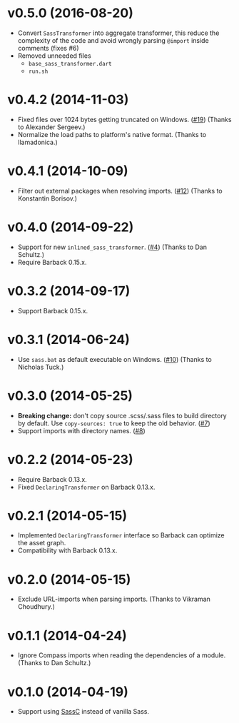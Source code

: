 # v0.5.0 (2016-08-20)

- Convert `SassTransformer` into aggregate transformer, this reduce the complexity of the code and avoid wrongly parsing `@import` inside comments (fixes #6)
- Removed unneeded files
  * `base_sass_transformer.dart` 
  * `run.sh`

# v0.4.2 (2014-11-03)

- Fixed files over 1024 bytes getting truncated on Windows. ([#19](https://bitbucket.org/evidentsolutions/dart-sass/issue/19/sass-transformer-produces-zero-length)) (Thanks to Alexander Sergeev.)
- Normalize the load paths to platform's native format. (Thanks to llamadonica.)

# v0.4.1 (2014-10-09)

- Filter out external packages when resolving imports. ([#12](https://bitbucket.org/evidentsolutions/dart-sass/issue/12/problem-when-trying-to-create-a-library-of)) (Thanks to Konstantin Borisov.)

# v0.4.0 (2014-09-22)

- Support for new `inlined_sass_transformer`. ([#4](https://bitbucket.org/evidentsolutions/dart-sass/issue/4/support-transformations-to-imported-sass)) (Thanks to Dan Schultz.) 
- Require Barback 0.15.x.

# v0.3.2 (2014-09-17)

- Support Barback 0.15.x. 

# v0.3.1 (2014-06-24)

- Use `sass.bat` as default executable on Windows. ([#10](https://bitbucket.org/evidentsolutions/dart-sass/issue/10/add-windows-default-executable-support)) (Thanks to Nicholas Tuck.)

# v0.3.0 (2014-05-25)

- **Breaking change:** don't copy source .scss/.sass files to build directory by default.
  Use `copy-sources: true` to keep the old behavior. ([#7](https://bitbucket.org/evidentsolutions/dart-sass/issue/7/option-to-not-copy-the-scss-source-to))
- Support imports with directory names. ([#8](https://bitbucket.org/evidentsolutions/dart-sass/issue/8/build-fails-when-import-references-a-file]))

# v0.2.2 (2014-05-23)

- Require Barback 0.13.x.
- Fixed `DeclaringTransformer` on Barback 0.13.x.  

# v0.2.1 (2014-05-15)

- Implemented `DeclaringTransformer` interface so Barback can optimize the asset graph.
- Compatibility with Barback 0.13.x.

# v0.2.0 (2014-05-15)

- Exclude URL-imports when parsing imports. (Thanks to Vikraman Choudhury.)

# v0.1.1 (2014-04-24)

- Ignore Compass imports when reading the dependencies of a module. (Thanks to Dan Schultz.)

# v0.1.0 (2014-04-19)

- Support using [SassC](https://github.com/hcatlin/sassc) instead of vanilla Sass.

